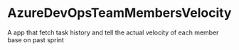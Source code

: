 # AzureDevOpsTeamMembersVelocity
A app that fetch task history and tell the actual velocity of each member base on past sprint

